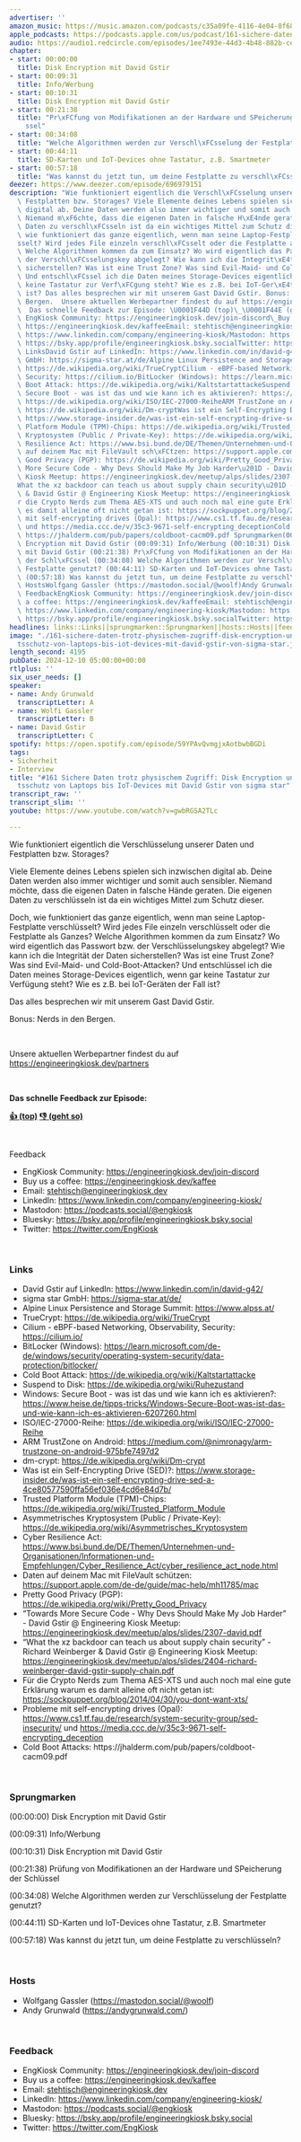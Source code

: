 ```yaml
---
advertiser: ''
amazon_music: https://music.amazon.com/podcasts/c35a09fe-4116-4e04-8f68-77d61b112e46/episodes/50cde4f1-9e6d-41c4-92a9-d0f0a499cf6b/engineering-kiosk-161-sichere-daten-trotz-physischem-zugriff-disk-encryption-und-integrit%C3%A4tsschutz-von-laptops-bis-iot-devices-mit-david-gstir-von-sigma-star
apple_podcasts: https://podcasts.apple.com/us/podcast/161-sichere-daten-trotz-physischem-zugriff-disk-encryption/id1603082924?i=1000679842817&uo=4
audio: https://audio1.redcircle.com/episodes/1ee7493e-44d3-4b48-882b-cee35ccde8b5/stream.mp3
chapter:
- start: 00:00:00
  title: Disk Encryption mit David Gstir
- start: 00:09:31
  title: Info/Werbung
- start: 00:10:31
  title: Disk Encryption mit David Gstir
- start: 00:21:38
  title: "Pr\xFCfung von Modifikationen an der Hardware und SPeicherung der Schl\xFC\
    ssel"
- start: 00:34:08
  title: "Welche Algorithmen werden zur Verschl\xFCsselung der Festplatte genutzt?"
- start: 00:44:11
  title: SD-Karten und IoT-Devices ohne Tastatur, z.B. Smartmeter
- start: 00:57:18
  title: "Was kannst du jetzt tun, um deine Festplatte zu verschl\xFCsseln?"
deezer: https://www.deezer.com/episode/696979151
description: "Wie funktioniert eigentlich die Verschl\xFCsselung unserer Daten und\
  \ Festplatten bzw. Storages? Viele Elemente deines Lebens spielen sich inzwischen\
  \ digital ab. Deine Daten werden also immer wichtiger und somit auch sensibler.\
  \ Niemand m\xF6chte, dass die eigenen Daten in falsche H\xE4nde geraten. Die eigenen\
  \ Daten zu verschl\xFCsseln ist da ein wichtiges Mittel zum Schutz dieser. Doch,\
  \ wie funktioniert das ganze eigentlich, wenn man seine Laptop-Festplatte verschl\xFC\
  sselt? Wird jedes File einzeln verschl\xFCsselt oder die Festplatte als Ganzes?\
  \ Welche Algorithmen kommen da zum Einsatz? Wo wird eigentlich das Passwort bzw.\
  \ der Verschl\xFCsselungskey abgelegt? Wie kann ich die Integrit\xE4t der Daten\
  \ sicherstellen? Was ist eine Trust Zone? Was sind Evil-Maid- und Cold-Boot-Attacken?\
  \ Und entschl\xFCssel ich die Daten meines Storage-Devices eigentlich, wenn gar\
  \ keine Tastatur zur Verf\xFCgung steht? Wie es z.B. bei IoT-Ger\xE4ten der Fall\
  \ ist? Das alles besprechen wir mit unserem Gast David Gstir. Bonus: Nerds in den\
  \ Bergen.  Unsere aktuellen Werbepartner findest du auf https://engineeringkiosk.dev/partners\
  \  Das schnelle Feedback zur Episode: \U0001F44D (top)\_\U0001F44E (geht so)  Feedback\
  \ EngKiosk Community: https://engineeringkiosk.dev/join-discord\_Buy us a coffee:\
  \ https://engineeringkiosk.dev/kaffeeEmail: stehtisch@engineeringkiosk.devLinkedIn:\
  \ https://www.linkedin.com/company/engineering-kiosk/Mastodon: https://podcasts.social/@engkioskBluesky:\
  \ https://bsky.app/profile/engineeringkiosk.bsky.socialTwitter: https://twitter.com/EngKiosk\
  \ LinksDavid Gstir auf LinkedIn: https://www.linkedin.com/in/david-g42/sigma star\
  \ GmbH: https://sigma-star.at/de/Alpine Linux Persistence and Storage Summit: https://www.alpss.at/TrueCrypt:\
  \ https://de.wikipedia.org/wiki/TrueCryptCilium - eBPF-based Networking, Observability,\
  \ Security: https://cilium.io/BitLocker (Windows): https://learn.microsoft.com/de-de/windows/security/operating-system-security/data-protection/bitlocker/Cold\
  \ Boot Attack: https://de.wikipedia.org/wiki/KaltstartattackeSuspend to Disk: https://de.wikipedia.org/wiki/RuhezustandWindows:\
  \ Secure Boot - was ist das und wie kann ich es aktivieren?: https://www.heise.de/tipps-tricks/Windows-Secure-Boot-was-ist-das-und-wie-kann-ich-es-aktivieren-6207260.htmlISO/IEC-27000-Reihe:\
  \ https://de.wikipedia.org/wiki/ISO/IEC-27000-ReiheARM TrustZone on Android: https://medium.com/@nimronagy/arm-trustzone-on-android-975bfe7497d2dm-crypt:\
  \ https://de.wikipedia.org/wiki/Dm-cryptWas ist ein Self-Encrypting Drive (SED)?:\
  \ https://www.storage-insider.de/was-ist-ein-self-encrypting-drive-sed-a-4ce80577590ffa56ef036e4cd6e84d7b/Trusted\
  \ Platform Module (TPM)-Chips: https://de.wikipedia.org/wiki/Trusted_Platform_ModuleAsymmetrisches\
  \ Kryptosystem (Public / Private-Key): https://de.wikipedia.org/wiki/Asymmetrisches_KryptosystemCyber\
  \ Resilience Act: https://www.bsi.bund.de/DE/Themen/Unternehmen-und-Organisationen/Informationen-und-Empfehlungen/Cyber_Resilience_Act/cyber_resilience_act_node.htmlDaten\
  \ auf deinem Mac mit FileVault sch\xFCtzen: https://support.apple.com/de-de/guide/mac-help/mh11785/macPretty\
  \ Good Privacy (PGP): https://de.wikipedia.org/wiki/Pretty_Good_Privacy\u201CTowards\
  \ More Secure Code - Why Devs Should Make My Job Harder\u201D - David Gstir @ Engineering\
  \ Kiosk Meetup: https://engineeringkiosk.dev/meetup/alps/slides/2307-david.pdf\u201C\
  What the xz backdoor can teach us about supply chain security\u201D - Richard Weinberger\
  \ & David Gstir @ Engineering Kiosk Meetup: https://engineeringkiosk.dev/meetup/alps/slides/2404-richard-weinberger-david-gstir-supply-chain.pdfF\xFC\
  r die Crypto Nerds zum Thema AES-XTS und auch noch mal eine gute Erkl\xE4rung warum\
  \ es damit alleine oft nicht getan ist: https://sockpuppet.org/blog/2014/04/30/you-dont-want-xts/Probleme\
  \ mit self-encrypting drives (Opal): https://www.cs1.tf.fau.de/research/system-security-group/sed-insecurity/\
  \ und https://media.ccc.de/v/35c3-9671-self-encrypting_deceptionCold Boot Attacks:\
  \ https://jhalderm.com/pub/papers/coldboot-cacm09.pdf Sprungmarken(00:00:00) Disk\
  \ Encryption mit David Gstir (00:09:31) Info/Werbung (00:10:31) Disk Encryption\
  \ mit David Gstir (00:21:38) Pr\xFCfung von Modifikationen an der Hardware und SPeicherung\
  \ der Schl\xFCssel (00:34:08) Welche Algorithmen werden zur Verschl\xFCsselung der\
  \ Festplatte genutzt? (00:44:11) SD-Karten und IoT-Devices ohne Tastatur, z.B. Smartmeter\
  \ (00:57:18) Was kannst du jetzt tun, um deine Festplatte zu verschl\xFCsseln? \
  \ HostsWolfgang Gassler (https://mastodon.social/@woolf)Andy Grunwald (https://andygrunwald.com/)\
  \ FeedbackEngKiosk Community: https://engineeringkiosk.dev/join-discord\_Buy us\
  \ a coffee: https://engineeringkiosk.dev/kaffeeEmail: stehtisch@engineeringkiosk.devLinkedIn:\
  \ https://www.linkedin.com/company/engineering-kiosk/Mastodon: https://podcasts.social/@engkioskBluesky:\
  \ https://bsky.app/profile/engineeringkiosk.bsky.socialTwitter: https://twitter.com/EngKiosk"
headlines: links::Links||sprungmarken::Sprungmarken||hosts::Hosts||feedback::Feedback
image: "./161-sichere-daten-trotz-physischem-zugriff-disk-encryption-und-integrit\xE4\
  tsschutz-von-laptops-bis-iot-devices-mit-david-gstir-von-sigma-star.jpg"
length_second: 4195
pubDate: 2024-12-10 05:00:00+00:00
rtlplus: ''
six_user_needs: []
speaker:
- name: Andy Grunwald
  transcriptLetter: A
- name: Wolfi Gassler
  transcriptLetter: B
- name: David Gstir
  transcriptLetter: C
spotify: https://open.spotify.com/episode/59YPAvQvmgjxAotbwbBGDi
tags:
- Sicherheit
- Interview
title: "#161 Sichere Daten trotz physischem Zugriff: Disk Encryption und Integrit\xE4\
  tsschutz von Laptops bis IoT-Devices mit David Gstir von sigma star"
transcript_raw: ''
transcript_slim: ''
youtube: https://www.youtube.com/watch?v=gwbRGSA2TLc

---
```

<p>Wie funktioniert eigentlich die Verschlüsselung unserer Daten und Festplatten bzw. Storages?</p><p>Viele Elemente deines Lebens spielen sich inzwischen digital ab. Deine Daten werden also immer wichtiger und somit auch sensibler. Niemand möchte, dass die eigenen Daten in falsche Hände geraten. Die eigenen Daten zu verschlüsseln ist da ein wichtiges Mittel zum Schutz dieser.</p><p>Doch, wie funktioniert das ganze eigentlich, wenn man seine Laptop-Festplatte verschlüsselt? Wird jedes File einzeln verschlüsselt oder die Festplatte als Ganzes? Welche Algorithmen kommen da zum Einsatz? Wo wird eigentlich das Passwort bzw. der Verschlüsselungskey abgelegt? Wie kann ich die Integrität der Daten sicherstellen? Was ist eine Trust Zone? Was sind Evil-Maid- und Cold-Boot-Attacken? Und entschlüssel ich die Daten meines Storage-Devices eigentlich, wenn gar keine Tastatur zur Verfügung steht? Wie es z.B. bei IoT-Geräten der Fall ist?</p><p>Das alles besprechen wir mit unserem Gast David Gstir.</p><p>Bonus: Nerds in den Bergen.</p><p><br></p><p>Unsere aktuellen Werbepartner findest du auf <a href="https://engineeringkiosk.dev/partners">https://engineeringkiosk.dev/partners</a></p><p><br></p><p><strong>Das schnelle Feedback zur Episode:</strong></p><p><a href="https://api.openpodcast.dev/feedback/161/upvote" rel="nofollow"><strong>👍 (top)</strong></a><strong> </strong><a href="https://api.openpodcast.dev/feedback/161/downvote" rel="nofollow"><strong>👎 (geht so)</strong></a></p><p><br></p><p>Feedback</p><ul><li>EngKiosk Community: <a href="https://engineeringkiosk.dev/join-discord">https://engineeringkiosk.dev/join-discord</a> </li><li>Buy us a coffee: <a href="https://engineeringkiosk.dev/kaffee">https://engineeringkiosk.dev/kaffee</a></li><li>Email: <a href="mailto:stehtisch@engineeringkiosk.dev" rel="nofollow">stehtisch@engineeringkiosk.dev</a></li><li>LinkedIn: <a href="https://www.linkedin.com/company/engineering-kiosk/" rel="nofollow">https://www.linkedin.com/company/engineering-kiosk/</a></li><li>Mastodon: <a href="https://podcasts.social/@engkiosk" rel="nofollow">https://podcasts.social/@engkiosk</a></li><li>Bluesky: <a href="https://bsky.app/profile/engineeringkiosk.bsky.social" rel="nofollow">https://bsky.app/profile/engineeringkiosk.bsky.social</a></li><li>Twitter: <a href="https://twitter.com/EngKiosk" rel="nofollow">https://twitter.com/EngKiosk</a></li></ul><p><br></p><h3 id="links">Links</h3><ul><li>David Gstir auf LinkedIn: <a href="https://www.linkedin.com/in/david-g42/" rel="nofollow">https://www.linkedin.com/in/david-g42/</a></li><li>sigma star GmbH: <a href="https://sigma-star.at/de/" rel="nofollow">https://sigma-star.at/de/</a></li><li>Alpine Linux Persistence and Storage Summit: <a href="https://www.alpss.at/" rel="nofollow">https://www.alpss.at/</a></li><li>TrueCrypt: <a href="https://de.wikipedia.org/wiki/TrueCrypt" rel="nofollow">https://de.wikipedia.org/wiki/TrueCrypt</a></li><li>Cilium - eBPF-based Networking, Observability, Security: <a href="https://cilium.io/" rel="nofollow">https://cilium.io/</a></li><li>BitLocker (Windows): <a href="https://learn.microsoft.com/de-de/windows/security/operating-system-security/data-protection/bitlocker/" rel="nofollow">https://learn.microsoft.com/de-de/windows/security/operating-system-security/data-protection/bitlocker/</a></li><li>Cold Boot Attack: <a href="https://de.wikipedia.org/wiki/Kaltstartattacke" rel="nofollow">https://de.wikipedia.org/wiki/Kaltstartattacke</a></li><li>Suspend to Disk: <a href="https://de.wikipedia.org/wiki/Ruhezustand" rel="nofollow">https://de.wikipedia.org/wiki/Ruhezustand</a></li><li>Windows: Secure Boot - was ist das und wie kann ich es aktivieren?: <a href="https://www.heise.de/tipps-tricks/Windows-Secure-Boot-was-ist-das-und-wie-kann-ich-es-aktivieren-6207260.html" rel="nofollow">https://www.heise.de/tipps-tricks/Windows-Secure-Boot-was-ist-das-und-wie-kann-ich-es-aktivieren-6207260.html</a></li><li>ISO/IEC-27000-Reihe: <a href="https://de.wikipedia.org/wiki/ISO/IEC-27000-Reihe" rel="nofollow">https://de.wikipedia.org/wiki/ISO/IEC-27000-Reihe</a></li><li>ARM TrustZone on Android: <a href="https://medium.com/@nimronagy/arm-trustzone-on-android-975bfe7497d2" rel="nofollow">https://medium.com/@nimronagy/arm-trustzone-on-android-975bfe7497d2</a></li><li>dm-crypt: <a href="https://de.wikipedia.org/wiki/Dm-crypt" rel="nofollow">https://de.wikipedia.org/wiki/Dm-crypt</a></li><li>Was ist ein Self-Encrypting Drive (SED)?: <a href="https://www.storage-insider.de/was-ist-ein-self-encrypting-drive-sed-a-4ce80577590ffa56ef036e4cd6e84d7b/" rel="nofollow">https://www.storage-insider.de/was-ist-ein-self-encrypting-drive-sed-a-4ce80577590ffa56ef036e4cd6e84d7b/</a></li><li>Trusted Platform Module (TPM)-Chips: <a href="https://de.wikipedia.org/wiki/Trusted_Platform_Module" rel="nofollow">https://de.wikipedia.org/wiki/Trusted_Platform_Module</a></li><li>Asymmetrisches Kryptosystem (Public / Private-Key): <a href="https://de.wikipedia.org/wiki/Asymmetrisches_Kryptosystem" rel="nofollow">https://de.wikipedia.org/wiki/Asymmetrisches_Kryptosystem</a></li><li>Cyber Resilience Act: <a href="https://www.bsi.bund.de/DE/Themen/Unternehmen-und-Organisationen/Informationen-und-Empfehlungen/Cyber_Resilience_Act/cyber_resilience_act_node.html" rel="nofollow">https://www.bsi.bund.de/DE/Themen/Unternehmen-und-Organisationen/Informationen-und-Empfehlungen/Cyber_Resilience_Act/cyber_resilience_act_node.html</a></li><li>Daten auf deinem Mac mit FileVault schützen: <a href="https://support.apple.com/de-de/guide/mac-help/mh11785/mac" rel="nofollow">https://support.apple.com/de-de/guide/mac-help/mh11785/mac</a></li><li>Pretty Good Privacy (PGP): <a href="https://de.wikipedia.org/wiki/Pretty_Good_Privacy" rel="nofollow">https://de.wikipedia.org/wiki/Pretty_Good_Privacy</a></li><li>“Towards More Secure Code - Why Devs Should Make My Job Harder” - David Gstir @ Engineering Kiosk Meetup: <a href="https://engineeringkiosk.dev/meetup/alps/slides/2307-david.pdf">https://engineeringkiosk.dev/meetup/alps/slides/2307-david.pdf</a></li><li>“What the xz backdoor can teach us about supply chain security” - Richard Weinberger &amp; David Gstir @ Engineering Kiosk Meetup: <a href="https://engineeringkiosk.dev/meetup/alps/slides/2404-richard-weinberger-david-gstir-supply-chain.pdf">https://engineeringkiosk.dev/meetup/alps/slides/2404-richard-weinberger-david-gstir-supply-chain.pdf</a></li><li>Für die Crypto Nerds zum Thema AES-XTS und auch noch mal eine gute Erklärung warum es damit alleine oft nicht getan ist: <a href="https://sockpuppet.org/blog/2014/04/30/you-dont-want-xts/" rel="nofollow">https://sockpuppet.org/blog/2014/04/30/you-dont-want-xts/</a></li><li>Probleme mit self-encrypting drives (Opal): <a href="https://www.cs1.tf.fau.de/research/system-security-group/sed-insecurity/" rel="nofollow">https://www.cs1.tf.fau.de/research/system-security-group/sed-insecurity/</a> und <a href="https://media.ccc.de/v/35c3-9671-self-encrypting_deception" rel="nofollow">https://media.ccc.de/v/35c3-9671-self-encrypting_deception</a></li><li>Cold Boot Attacks: https://jhalderm.com/pub/papers/coldboot-cacm09.pdf</li></ul><p><br></p><h3 id="sprungmarken">Sprungmarken</h3><p>(00:00:00) Disk Encryption mit David Gstir</p><p>(00:09:31) Info/Werbung</p><p>(00:10:31) Disk Encryption mit David Gstir</p><p>(00:21:38) Prüfung von Modifikationen an der Hardware und SPeicherung der Schlüssel</p><p>(00:34:08) Welche Algorithmen werden zur Verschlüsselung der Festplatte genutzt?</p><p>(00:44:11) SD-Karten und IoT-Devices ohne Tastatur, z.B. Smartmeter</p><p>(00:57:18) Was kannst du jetzt tun, um deine Festplatte zu verschlüsseln?</p><p><br></p><h3 id="hosts">Hosts</h3><ul><li>Wolfgang Gassler (<a href="https://mastodon.social/@woolf" rel="nofollow">https://mastodon.social/@woolf</a>)</li><li>Andy Grunwald (<a href="https://andygrunwald.com/" rel="nofollow">https://andygrunwald.com/</a>)</li></ul><p><br></p><h3 id="feedback">Feedback</h3><ul><li>EngKiosk Community: <a href="https://engineeringkiosk.dev/join-discord">https://engineeringkiosk.dev/join-discord</a> </li><li>Buy us a coffee: <a href="https://engineeringkiosk.dev/kaffee">https://engineeringkiosk.dev/kaffee</a></li><li>Email: <a href="mailto:stehtisch@engineeringkiosk.dev" rel="nofollow">stehtisch@engineeringkiosk.dev</a></li><li>LinkedIn: <a href="https://www.linkedin.com/company/engineering-kiosk/" rel="nofollow">https://www.linkedin.com/company/engineering-kiosk/</a></li><li>Mastodon: <a href="https://podcasts.social/@engkiosk" rel="nofollow">https://podcasts.social/@engkiosk</a></li><li>Bluesky: <a href="https://bsky.app/profile/engineeringkiosk.bsky.social" rel="nofollow">https://bsky.app/profile/engineeringkiosk.bsky.social</a></li><li>Twitter: <a href="https://twitter.com/EngKiosk" rel="nofollow">https://twitter.com/EngKiosk</a></li></ul>